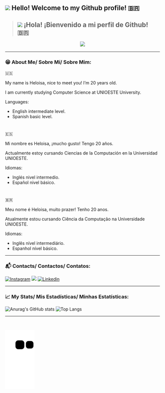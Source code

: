 ##  <img src="https://media.giphy.com/media/hvRJCLFzcasrR4ia7z/giphy.gif" width="30px"/> Hello! Welcome to my Github profile! 🇧🇷
> ##  <img src="https://media.giphy.com/media/hvRJCLFzcasrR4ia7z/giphy.gif" width="30px"/> ¡Hola! ¡Bienvenido a mi perfil de Github! 🇧🇷

<div id="header" align="center">
  <img src="https://media.giphy.com/media/ZeFG00TVXs54Pw4c8e/giphy.gif" width="300"/>
</div>

---

### 😁 About Me/ Sobre Mí/ Sobre Mim:
🇺🇸

My name is Heloisa, nice to meet you! I’m 20 years old. 

I am currently studying Computer Science at UNIOESTE University.

Languages:
  * English intermediate level.
  * Spanish basic level.
#  
🇪🇸

Mi nombre es Heloisa, ¡mucho gusto! Tengo 20 años. 

Actualmente estoy cursando Ciencias de la Computación en la Universidad UNIOESTE.

Idiomas:
  * Inglés nivel intermedio.
  * Español nivel básico.
#  
🇧🇷

Meu nome é Heloisa, muito prazer! Tenho 20 anos. 

Atualmente estou cursando Ciência da Computação na Universidade UNIOESTE.

Idiomas:
  * Inglês nível intermediário.
  * Espanhol nível básico.
  
---

### 📬 Contacts/ Contactos/ Contatos:
[![Instagram](https://img.shields.io/badge/Instagram-E4405F?style=for-the-badge&logo=instagram&logoColor=white)](https://www.instagram.com/h.eloisa_alves/)
<a href = "mailto:heloisaalves2001@gmail.com"><img src="https://img.shields.io/badge/Gmail-D14836?style=for-the-badge&logo=gmail&logoColor=white" target="_blank"></a>
[![Linkedin](https://img.shields.io/badge/LinkedIn-0077B5?style=for-the-badge&logo=linkedin&logoColor=white)](https://www.linkedin.com/in/heloisa-aparecida-alves-945a38219/)
</div>

---

### 📈 My Stats/ Mis Estadísticas/ Minhas Estatísticas:

![Anurag's GitHub stats](https://github-readme-stats.vercel.app/api?username=Helogizzy&show_icons=true&theme=radical)
![Top Langs](https://github-readme-stats.vercel.app/api/top-langs/?username=Helogizzy&layout=compact&langs_count=7&theme=radical)
<div>

---

<div id="header" align="center">
  <img src="https://komarev.com/ghpvc/?username=your-github-Helogizzy&style=flat-square&color=blue" alt=""/>
</div>

![Snake animation](https://github.com/Helogizzy/Helogizzy/blob/output/github-contribution-grid-snake.svg)
